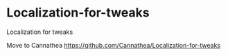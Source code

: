# Localization-for-tweaks
Localization for tweaks

Move to Cannathea
https://github.com/Cannathea/Localization-for-tweaks
